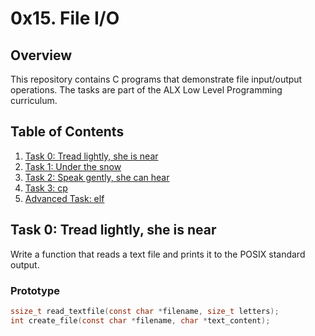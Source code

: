 # 0x15. File I/O

## Overview

This repository contains C programs that demonstrate file input/output operations. The tasks are part of the ALX Low Level Programming curriculum.

## Table of Contents

1. [Task 0: Tread lightly, she is near](#task-0-tread-lightly-she-is-near)
2. [Task 1: Under the snow](#task-1-under-the-snow)
3. [Task 2: Speak gently, she can hear](#task-2-speak-gently-she-can-hear)
4. [Task 3: cp](#task-3-cp)
5. [Advanced Task: elf](#advanced-task-elf)

## Task 0: Tread lightly, she is near

Write a function that reads a text file and prints it to the POSIX standard output.

### Prototype
```c
ssize_t read_textfile(const char *filename, size_t letters);
int create_file(const char *filename, char *text_content);

